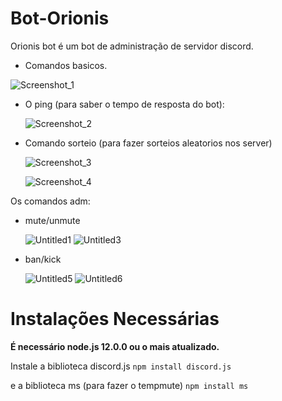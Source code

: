 # Bot-Orionis

 Orionis bot é um bot de administração de servidor discord.

 - Comandos basicos.
 
  ![Screenshot_1](https://user-images.githubusercontent.com/65677195/91519509-34cad500-e8c9-11ea-9d51-81be0c13a1bd.png)
  
 - O ping (para saber o tempo de resposta do bot):
   
   ![Screenshot_2](https://user-images.githubusercontent.com/65677195/91519596-7491bc80-e8c9-11ea-8116-b9b8dc79fc52.png)
   
 - Comando sorteio (para fazer sorteios aleatorios nos server)
  
   ![Screenshot_3](https://user-images.githubusercontent.com/65677195/91521319-c1779200-e8cd-11ea-919c-7538869e3a29.png)
   
   ![Screenshot_4](https://user-images.githubusercontent.com/65677195/91521321-c2a8bf00-e8cd-11ea-9994-12f337126328.png)
   
Os comandos adm:
   
 - mute/unmute
    
    ![Untitled1](https://user-images.githubusercontent.com/65677195/91520617-19ad9480-e8cc-11ea-9647-8fd1f043b818.gif)
    ![Untitled3](https://user-images.githubusercontent.com/65677195/91520735-6b561f00-e8cc-11ea-971e-bf724acde64b.gif)
    
 - ban/kick
  
   ![Untitled5](https://user-images.githubusercontent.com/65677195/91521203-84ab9b00-e8cd-11ea-8231-aed696d8ef60.gif)
   ![Untitled6](https://user-images.githubusercontent.com/65677195/91521204-85dcc800-e8cd-11ea-8564-8fb934e40ff4.gif)
   
   
# Instalações Necessárias
   
   **É necessário node.js 12.0.0 ou o mais atualizado.**
   
   Instale a biblioteca discord.js  `npm install discord.js` 
   
   e a biblioteca ms (para fazer o tempmute) `npm install ms`
